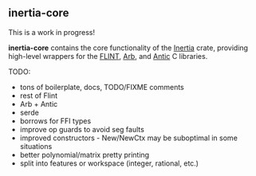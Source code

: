 ## inertia-core

This is a work in progress!

**inertia-core** contains the core functionality of the
[Inertia](https://github.com/wjyoumans/inertia) crate, providing high-level 
wrappers for the [FLINT](https://flintlib.org/doc/), 
[Arb](https://arblib.org/), and [Antic](https://github.com/wbhart/antic) 
C libraries.


TODO:
 * tons of boilerplate, docs, TODO/FIXME comments
 * rest of Flint
 * Arb + Antic
 * serde
 * borrows for FFI types
 * improve op guards to avoid seg faults
 * improved constructors - New/NewCtx may be suboptimal in some situations
 * better polynomial/matrix pretty printing
 * split into features or workspace (integer, rational, etc.)
